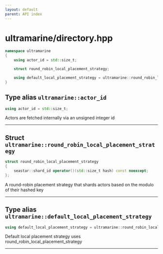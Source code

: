 ```yaml
---
layout: default
parent: API index
---
```


# ultramarine/directory.hpp

``` cpp
namespace ultramarine
{
    using actor_id = std::size_t;

    struct round_robin_local_placement_strategy;

    using default_local_placement_strategy = ultramarine::round_robin_local_placement_strategy;
}
```

## Type alias `ultramarine::actor_id`

``` cpp
using actor_id = std::size_t;
```

Actors are fetched internally via an unsigned integer id

-----

## Struct `ultramarine::round_robin_local_placement_strategy`

``` cpp
struct round_robin_local_placement_strategy
{
    seastar::shard_id operator()(std::size_t hash) const noexcept;
};
```

A round-robin placement strategy that shards actors based on the modulo of their hashed key

-----

## Type alias `ultramarine::default_local_placement_strategy`

``` cpp
using default_local_placement_strategy = ultramarine::round_robin_local_placement_strategy;
```

Default local placement strategy uses round\_robin\_local\_placement\_strategy

-----
